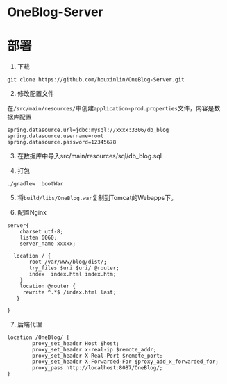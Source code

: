 # OneBlog-Server

# 部署
1. 下载
```
git clone https://github.com/houxinlin/OneBlog-Server.git
```
2. 修改配置文件

在`/src/main/resources/`中创建`application-prod.properties`文件，内容是数据库配置
```
spring.datasource.url=jdbc:mysql://xxxx:3306/db_blog
spring.datasource.username=root
spring.datasource.password=12345678
```
3. 在数据库中导入src/main/resources/sql/db_blog.sql

4. 打包
```
./gradlew  bootWar 
```

5. 将`build/libs/OneBlog.war`复制到Tomcat的Webapps下。

6. 配置Nginx
```
server{
	charset utf-8;
	listen 6060;
	server_name xxxxx;

  location / {
       root /var/www/blog/dist/;
       try_files $uri $uri/ @router;
       index  index.html index.htm;
    }
    location @router {
     rewrite ^.*$ /index.html last;
   }

}

```
7. 后端代理
```
location /OneBlog/ {
        proxy_set_header Host $host;
        proxy_set_header x-real-ip $remote_addr;
        proxy_set_header X-Real-Port $remote_port;
        proxy_set_header X-Forwarded-For $proxy_add_x_forwarded_for;
        proxy_pass http://localhost:8087/OneBlog/;
}
```

